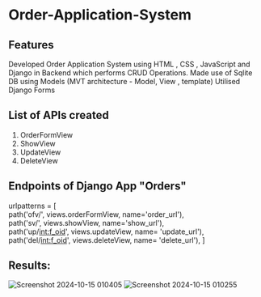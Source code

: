 # Order-Application-System
## Features 
Developed Order Application  System using HTML , CSS , JavaScript and Django in Backend which performs CRUD Operations.
Made use of Sqlite DB using Models (MVT architecture - Model, View , template)
Utilised Django Forms 

## List of APIs created 

1. OrderFormView 
2. ShowView
3. UpdateView
4. DeleteView

## Endpoints of Django App "Orders"

urlpatterns = [<br>
    path('ofv/', views.orderFormView, name='order_url'),<br>
    path('sv/', views.showView, name='show_url'),<br>
    path('up/<int:f_oid>', views.updateView, name= 'update_url'),<br>
    path('del/<int:f_oid>', views.deleteView, name= 'delete_url'),
]

## Results:

![Screenshot 2024-10-15 010405](https://github.com/user-attachments/assets/f1d390a2-8a87-4c02-a0de-de2bb027e206)
![Screenshot 2024-10-15 010255](https://github.com/user-attachments/assets/62aa4ab9-ce81-4a2e-82fb-9c474c4cb46c)
